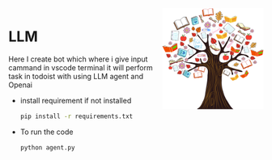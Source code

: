 <img src="https://github.com/Abhishek-kumar0503/LLM/blob/main/img/image1.png" align="right" height="200" width="200"/>

# LLM
Here I create bot which where i give input cammand in vscode terminal it will  perform task in todoist with using LLM agent and Openai

* install requirement if not installed
  ```sh
  pip install -r requirements.txt
  ```  

* To run the code
  ```sh
  python agent.py
  ``` 
